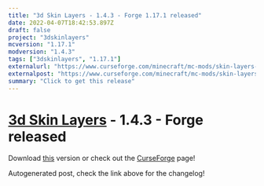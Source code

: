 ```yaml
---
title: "3d Skin Layers - 1.4.3 - Forge 1.17.1 released"
date: 2022-04-07T18:42:53.897Z
draft: false
project: "3dskinlayers"
mcversion: "1.17.1"
modversion: "1.4.3"
tags: ["3dskinlayers", "1.17.1"]
externalurl: "https://www.curseforge.com/minecraft/mc-mods/skin-layers-3d/files/3739534"
externalpost: "https://www.curseforge.com/minecraft/mc-mods/skin-layers-3d/files/3739534"
summary: "Click to get this release"
---
```

# [3d Skin Layers](/project/3dskinlayers) - 1.4.3 - Forge released
Download [this](https://www.curseforge.com/minecraft/mc-mods/skin-layers-3d/files/3739534) version or check out the [CurseForge](https://www.curseforge.com/minecraft/mc-mods/skin-layers-3d) page!

Autogenerated post, check the link above for the changelog!
